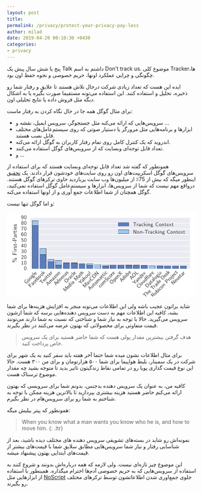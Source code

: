 ```yaml
---
layout: post
title: 
permalink: /privacy/protect-your-privacy-pay-less
author: milad
date: 2019-04-20 00:10:30 +0430
categories: 
- privacy
---
```


پنج یا شش سال پیش یک Talk داشتم به اسم Don't track us. موضوع کلی Trackerها، چگونگی و چرایی عملکرد اونها، حریم خصوصی و نحوه حفظ اون بود. 

ایده این هست که تعداد زیادی شرکت درحال تلاش هستند تا علایق و رفتار شما رو ذخیره، تحلیل و استفاده کنند. این استفاده می‌تونه مستقیما صورت بگیره یا به اشکال دیگه مثل فروش داده
یا نتایج تحلیلی اون.

برای مثال گوگل همه جا در حال نگاه کردن به رفتار ماست:

- سرویس‌هایی که ارائه می‌کنه مثل جستجوگر، سرویس ایمیل، نقشه و ... 
- ابزارها و برنامه‌هایی مثل مرورگر یا دستیار صوتی که روی سیستم‌عامل‌های مختلف قابل نصب هستند.
- اندروید که یک کنترل کامل روی تمام رفتار کاربران به گوگل ارائه می‌کنه.
- تعداد قابل توجه‌ای وبسایت که از سرویس‌های گوگل استفاده می‌کنند.
- و ...

همونطور که گفته شد تعداد قابل توجه‌ای وبسایت هستند که برای استفاده از سرویس‌های گوگل اسکریپت‌های اون رو روی سایت‌های خودشون قرار دادند. یک 
[تحقیق](http://randomwalker.info/publications/OpenWPM_1_million_site_tracking_measurement.pdf) اینطور میگه که بیش از 75٪ از میلیون‌ها وب سایت‌ پربازدید حاوی
ترکرهای گوگل هستند. درواقع مهم نیست که شما از سرویس‌ها، ابزارها و سیستم‌عامل گوگل استفاده نمی‌کنید، گوگل همچنان از شما اطلاعات جمع آوری و از اونها استفاده می‌کنه.

و اما گوگل تنها نیست:

![Trackers on the internet](/assets/images/posts/others/trackers-chart.png)

شاید براتون عجیب باشه ولی این اطلاعات می‌تونه منجر به افزایش هزینه‌ها برای شما بشه، کافیه این اطلاعات مهم به دست سرویس دهنده‌هایی برسه که شما ازشون سرویس می‌گیرید.
حالا با توجه به نیاز شما و شناختی که نسبت به شما دارند می‌تونند قیمت متفاوتی برای محصولاتی که بهتون عرضه می‌کنند در نظر بگیرند.

> هدف گرفتن بیشترین مقدار پولی هست که شما حاضر هستید برای یک سرویس خاص پرداخت کنید.

برای مثال اطلاعات نشون میده شما حتما آخر هفته باید سفر کنید به یک شهر برای شرکت در یک سمینار، بلیط هواپیما برای شما ۵۰۰ هزارتومان و برای من ۳۰۰ هست.
حالا این نوع قیمت گذاری پویا رو در تمامی نقاط زندگیتون تاثیر بدید تا متوجه بشید چه مقدار موضوع ترسناک هست.

کافیه من، به عنوان یک سرویس دهنده بدجنس، بدونم شما برای سرویسی که بهتون ارائه می‌کنم  حاضر هستید هزینه بیشتری بپردازید تا بالاترین هزینه ممکن با توجه به شناختم به شما رو برای سرویس‌هام در نظر بگیرم.

همونطور که پیتر بیلیش میگه:

> When you know what a man wants you know who he is, and how to move him.
{: .ltr}

نمونه‌اش رو شاید در بسته‌های تشویقی سرویس دهنده های مختلف دیده باشید، بعد از شناسایی رفتار و نیاز شما سرویس‌هایی مطابق سلایق شما با قیمت‌های بیشتر از قیمت‌های ابتدایی بهتون
پیشنهاد میشه.

این موضوع چیز تازه‌ای نیست. ولی لازمه که همه درباره‌اش بدونند و شروع کنند به استفاده از سرویس‌هایی که به حریم خصوصی آدم‌ها احترام میگذاره.
همینطور با استفاده از ابزارهایی مثل [NoScript](https://noscript.net/) جلوی جمع‌اوری شدن اطلاعاتشون توسط ترکرهای مختلف رو بگیرند.

